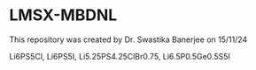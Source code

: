 # LMSX-MBDNL
This repository was created by Dr. Swastika Banerjee on 15/11/24

Li6PS5Cl, Li6PS5I, Li5.25PS4.25ClBr0.75, Li6.5P0.5Ge0.5S5I


